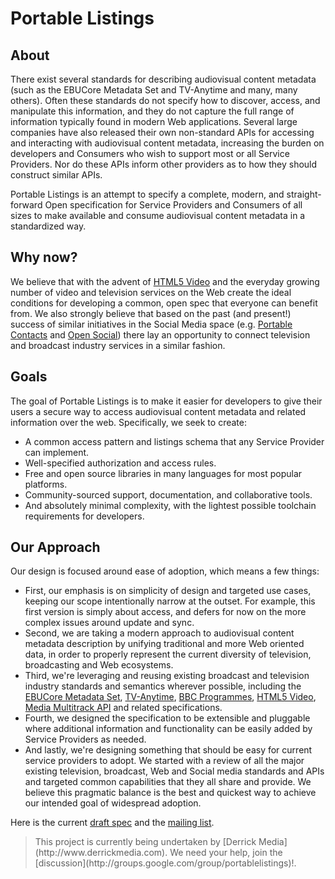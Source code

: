 # Portable Listings

## About

There exist several standards for describing audiovisual content metadata (such as the EBUCore Metadata Set and TV-Anytime and many, many others). Often these standards do not specify how to discover, access, and manipulate this information, and they do not capture the full range of information typically found in modern Web applications. Several large companies have also released their own non-standard APIs for accessing and interacting with audiovisual content metadata, increasing the burden on developers and Consumers who wish to support most or all Service Providers. Nor do these APIs inform other providers as to how they should construct similar APIs.

Portable Listings is an attempt to specify a complete, modern, and straight-forward Open specification for Service Providers and Consumers of all sizes to make available and consume audiovisual content metadata in a standardized way.

## Why now?

We believe that with the advent of [HTML5 Video](http://en.wikipedia.org/wiki/HTML5_video) and the everyday growing number of video and television services on the Web create the ideal conditions for developing a common, open spec that everyone can benefit from. We also strongly believe that based on the past (and present!) success of similar initiatives in the Social Media space (e.g. [Portable Contacts](http://portablecontacts.net/) and [Open Social](http://www.opensocial.org/)) there lay an opportunity to connect television and broadcast industry services in a similar fashion. 

## Goals

The goal of Portable Listings is to make it easier for developers to give their users a secure way to access audiovisual content metadata and related information over the web. Specifically, we seek to create:

* A common access pattern and listings schema that any Service Provider can implement.
* Well-specified authorization and access rules.
* Free and open source libraries in many languages for most popular platforms.
* Community-sourced support, documentation, and collaborative tools.
* And absolutely minimal complexity, with the lightest possible toolchain requirements for developers.

## Our Approach

Our design is focused around ease of adoption, which means a few things:

* First, our emphasis is on simplicity of design and targeted use cases, keeping our scope intentionally narrow at the outset. For example, this first version is simply about access, and defers for now on the more complex issues around update and sync.
* Second, we are taking a modern approach to audiovisual content metadata description by unifying traditional and more Web oriented data, in order to properly represent the current diversity of television, broadcasting and Web ecosystems.
* Third, we're leveraging and reusing existing broadcast and television industry standards and semantics wherever possible, including the [EBUCore Metadata Set](http://tech.ebu.ch/docs/tech/tech3293v1_4.pdf), [TV-Anytime](http://www.etsi.org/website/technologies/tvanytime.aspx), [BBC Programmes](http://purl.org/ontology/po/), [HTML5 Video](http://dev.w3.org/html5/spec/Overview.html), [Media Multitrack API](http://www.w3.org/WAI/PF/HTML/wiki/Media_Multitrack_Media_API) and related specifications.
* Fourth, we designed the specification to be extensible and pluggable where additional information and functionality can be easily added by Service Providers as needed.
* And lastly, we're designing something that should be easy for current service providers to adopt. We started with a review of all the major existing television, broadcast, Web and Social media standards and APIs and targeted common capabilities that they all share and provide. We believe this pragmatic balance is the best and quickest way to achieve our intended goal of widespread adoption.

Here is the current [draft spec](http://www.portablelistings.net/spec/portable-listings-spec.html) and the [mailing list](http://groups.google.com/group/portablelistings).

<blockquote>This project is currently being undertaken by [Derrick Media](http://www.derrickmedia.com). We need your help, join the [discussion](http://groups.google.com/group/portablelistings)!.</blockquote>
